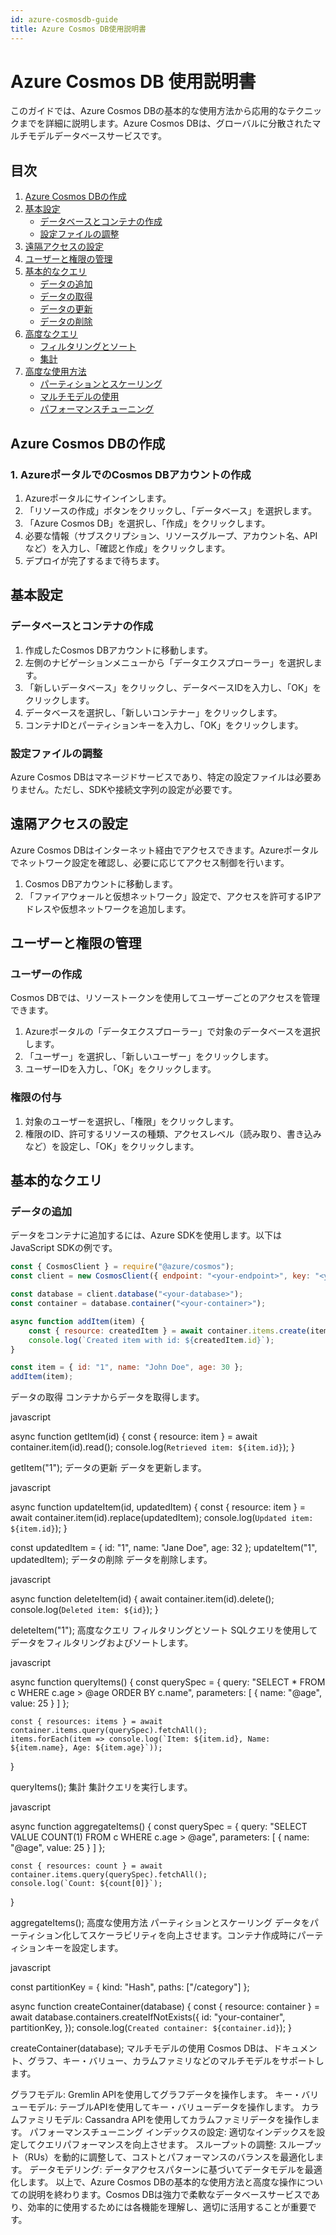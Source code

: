 ```yaml
---
id: azure-cosmosdb-guide
title: Azure Cosmos DB使用説明書
---
```


# Azure Cosmos DB 使用説明書

このガイドでは、Azure Cosmos DBの基本的な使用方法から応用的なテクニックまでを詳細に説明します。Azure Cosmos DBは、グローバルに分散されたマルチモデルデータベースサービスです。

## 目次
1. [Azure Cosmos DBの作成](#azure-cosmos-dbの作成)
2. [基本設定](#基本設定)
    - [データベースとコンテナの作成](#データベースとコンテナの作成)
    - [設定ファイルの調整](#設定ファイルの調整)
3. [遠隔アクセスの設定](#遠隔アクセスの設定)
4. [ユーザーと権限の管理](#ユーザーと権限の管理)
5. [基本的なクエリ](#基本的なクエリ)
    - [データの追加](#データの追加)
    - [データの取得](#データの取得)
    - [データの更新](#データの更新)
    - [データの削除](#データの削除)
6. [高度なクエリ](#高度なクエリ)
    - [フィルタリングとソート](#フィルタリングとソート)
    - [集計](#集計)
7. [高度な使用方法](#高度な使用方法)
    - [パーティションとスケーリング](#パーティションとスケーリング)
    - [マルチモデルの使用](#マルチモデルの使用)
    - [パフォーマンスチューニング](#パフォーマンスチューニング)

## Azure Cosmos DBの作成

### 1. AzureポータルでのCosmos DBアカウントの作成

1. Azureポータルにサインインします。
2. 「リソースの作成」ボタンをクリックし、「データベース」を選択します。
3. 「Azure Cosmos DB」を選択し、「作成」をクリックします。
4. 必要な情報（サブスクリプション、リソースグループ、アカウント名、APIなど）を入力し、「確認と作成」をクリックします。
5. デプロイが完了するまで待ちます。

## 基本設定

### データベースとコンテナの作成

1. 作成したCosmos DBアカウントに移動します。
2. 左側のナビゲーションメニューから「データエクスプローラー」を選択します。
3. 「新しいデータベース」をクリックし、データベースIDを入力し、「OK」をクリックします。
4. データベースを選択し、「新しいコンテナー」をクリックします。
5. コンテナIDとパーティションキーを入力し、「OK」をクリックします。

### 設定ファイルの調整

Azure Cosmos DBはマネージドサービスであり、特定の設定ファイルは必要ありません。ただし、SDKや接続文字列の設定が必要です。

## 遠隔アクセスの設定

Azure Cosmos DBはインターネット経由でアクセスできます。Azureポータルでネットワーク設定を確認し、必要に応じてアクセス制御を行います。

1. Cosmos DBアカウントに移動します。
2. 「ファイアウォールと仮想ネットワーク」設定で、アクセスを許可するIPアドレスや仮想ネットワークを追加します。

## ユーザーと権限の管理

### ユーザーの作成

Cosmos DBでは、リソーストークンを使用してユーザーごとのアクセスを管理できます。

1. Azureポータルの「データエクスプローラー」で対象のデータベースを選択します。
2. 「ユーザー」を選択し、「新しいユーザー」をクリックします。
3. ユーザーIDを入力し、「OK」をクリックします。

### 権限の付与

1. 対象のユーザーを選択し、「権限」をクリックします。
2. 権限のID、許可するリソースの種類、アクセスレベル（読み取り、書き込みなど）を設定し、「OK」をクリックします。

## 基本的なクエリ

### データの追加

データをコンテナに追加するには、Azure SDKを使用します。以下はJavaScript SDKの例です。

```javascript
const { CosmosClient } = require("@azure/cosmos");
const client = new CosmosClient({ endpoint: "<your-endpoint>", key: "<your-key>" });

const database = client.database("<your-database>");
const container = database.container("<your-container>");

async function addItem(item) {
    const { resource: createdItem } = await container.items.create(item);
    console.log(`Created item with id: ${createdItem.id}`);
}

const item = { id: "1", name: "John Doe", age: 30 };
addItem(item);
```

データの取得
コンテナからデータを取得します。

javascript

async function getItem(id) {
const { resource: item } = await container.item(id).read();
console.log(`Retrieved item: ${item.id}`);
}

getItem("1");
データの更新
データを更新します。

javascript

async function updateItem(id, updatedItem) {
const { resource: item } = await container.item(id).replace(updatedItem);
console.log(`Updated item: ${item.id}`);
}

const updatedItem = { id: "1", name: "Jane Doe", age: 32 };
updateItem("1", updatedItem);
データの削除
データを削除します。

javascript

async function deleteItem(id) {
await container.item(id).delete();
console.log(`Deleted item: ${id}`);
}

deleteItem("1");
高度なクエリ
フィルタリングとソート
SQLクエリを使用してデータをフィルタリングおよびソートします。

javascript

async function queryItems() {
const querySpec = {
query: "SELECT * FROM c WHERE c.age > @age ORDER BY c.name",
parameters: [
{ name: "@age", value: 25 }
]
};

    const { resources: items } = await container.items.query(querySpec).fetchAll();
    items.forEach(item => console.log(`Item: ${item.id}, Name: ${item.name}, Age: ${item.age}`));
}

queryItems();
集計
集計クエリを実行します。

javascript

async function aggregateItems() {
const querySpec = {
query: "SELECT VALUE COUNT(1) FROM c WHERE c.age > @age",
parameters: [
{ name: "@age", value: 25 }
]
};

    const { resources: count } = await container.items.query(querySpec).fetchAll();
    console.log(`Count: ${count[0]}`);
}

aggregateItems();
高度な使用方法
パーティションとスケーリング
データをパーティション化してスケーラビリティを向上させます。コンテナ作成時にパーティションキーを設定します。

javascript

const partitionKey = { kind: "Hash", paths: ["/category"] };

async function createContainer(database) {
const { resource: container } = await database.containers.createIfNotExists({
id: "your-container",
partitionKey,
});
console.log(`Created container: ${container.id}`);
}

createContainer(database);
マルチモデルの使用
Cosmos DBは、ドキュメント、グラフ、キー・バリュー、カラムファミリなどのマルチモデルをサポートします。

グラフモデル: Gremlin APIを使用してグラフデータを操作します。
キー・バリューモデル: テーブルAPIを使用してキー・バリューデータを操作します。
カラムファミリモデル: Cassandra APIを使用してカラムファミリデータを操作します。
パフォーマンスチューニング
インデックスの設定: 適切なインデックスを設定してクエリパフォーマンスを向上させます。
スループットの調整: スループット（RUs）を動的に調整して、コストとパフォーマンスのバランスを最適化します。
データモデリング: データアクセスパターンに基づいてデータモデルを最適化します。
以上で、Azure Cosmos DBの基本的な使用方法と高度な操作についての説明を終わります。Cosmos DBは強力で柔軟なデータベースサービスであり、効率的に使用するためには各機能を理解し、適切に活用することが重要です。
